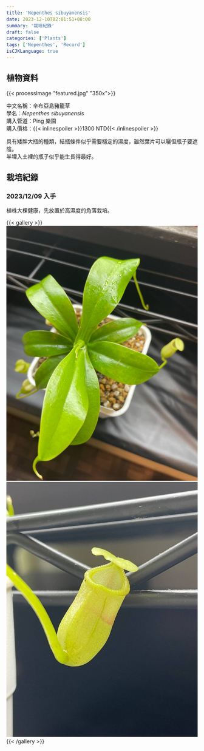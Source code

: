 ```yaml
---
title: 'Nepenthes sibuyanensis'
date: 2023-12-10T02:01:51+08:00
summary: '栽培紀錄'
draft: false
categories: ['Plants']
tags: ['Nepenthes', 'Record']
isCJKLanguage: true
---
```


## 植物資料

{{< processImage "featured.jpg" "350x">}}

中文名稱：辛布亞島豬籠草  
學名：*Nepenthes sibuyanensis*  
購入管道：Ping 樂園  
購入價格：{{< inlinespoiler >}}1300 NTD{{< /inlinespoiler >}}  

具有矮胖大瓶的種類，結瓶條件似乎需要穩定的濕度，雖然葉片可以曬但瓶子要遮陰。  
半埋入土裡的瓶子似乎能生長得最好。  

## 栽培紀錄

### 2023/12/09 入手

植株大棵健康，先放置於高濕度的角落栽培。  

{{< gallery >}}
  <img src="./images/2023-12-09(1).jpg" class="grid-w50">
  <img src="./images/2023-12-09(2).jpg" class="grid-w50">
{{< /gallery >}}
